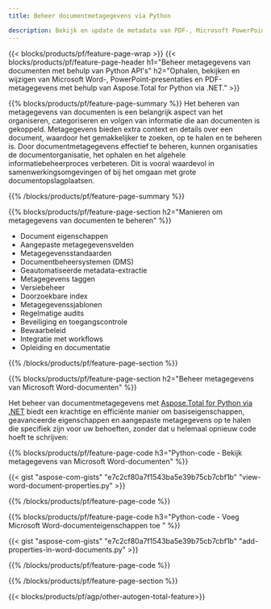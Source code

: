 ```yaml
---
title: Beheer documentmetagegevens via Python 

description: Bekijk en update de metadata van PDF-, Microsoft PowerPoint-presentaties en Word-documenten via uw Python-applicatie.
---
```


{{< blocks/products/pf/feature-page-wrap >}}
{{< blocks/products/pf/feature-page-header h1="Beheer metagegevens van documenten met behulp van Python API's" h2="Ophalen, bekijken en wijzigen van Microsoft Word-, PowerPoint-presentaties en PDF-metagegevens met behulp van Aspose.Total for Python via .NET." >}}

{{% blocks/products/pf/feature-page-summary %}}
Het beheren van metagegevens van documenten is een belangrijk aspect van het organiseren, categoriseren en volgen van informatie die aan documenten is gekoppeld. Metagegevens bieden extra context en details over een document, waardoor het gemakkelijker te zoeken, op te halen en te beheren is. Door documentmetagegevens effectief te beheren, kunnen organisaties de documentorganisatie, het ophalen en het algehele informatiebeheerproces verbeteren. Dit is vooral waardevol in samenwerkingsomgevingen of bij het omgaan met grote documentopslagplaatsen.

{{% /blocks/products/pf/feature-page-summary  %}}

{{% blocks/products/pf/feature-page-section  h2="Manieren om metagegevens van documenten te beheren" %}}

- Document eigenschappen 
- Aangepaste metagegevensvelden 
- Metagegevensstandaarden 
- Documentbeheersystemen (DMS) 
- Geautomatiseerde metadata-extractie 
- Metagegevens taggen 
- Versiebeheer 
- Doorzoekbare index 
- Metagegevenssjablonen 
- Regelmatige audits 
- Beveiliging en toegangscontrole 
- Bewaarbeleid 
- Integratie met workflows 
- Opleiding en documentatie

{{% /blocks/products/pf/feature-page-section %}}

{{% blocks/products/pf/feature-page-section  h2="Beheer metagegevens van Microsoft Word-documenten" %}}

Het beheer van documentmetagegevens met [Aspose.Total for Python via .NET](https://products.aspose.com/total/python-net/) biedt een krachtige en efficiënte manier om basiseigenschappen, geavanceerde eigenschappen en aangepaste metagegevens op te halen die specifiek zijn voor uw behoeften, zonder dat u helemaal opnieuw code hoeft te schrijven:

{{% blocks/products/pf/feature-page-code h3="Python-code - Bekijk metagegevens van Microsoft Word-documenten" %}}

{{< gist "aspose-com-gists" "e7c2cf80a7f1543ba5e39b75cb7cbf1b" "view-word-document-properties.py" >}}

{{% /blocks/products/pf/feature-page-code  %}}

{{% blocks/products/pf/feature-page-code h3="Python-code - Voeg Microsoft Word-documenteigenschappen toe " %}}

{{< gist "aspose-com-gists" "e7c2cf80a7f1543ba5e39b75cb7cbf1b" "add-properties-in-word-documents.py" >}}

{{% /blocks/products/pf/feature-page-code  %}}

{{% /blocks/products/pf/feature-page-section %}}

{{< blocks/products/pf/agp/other-autogen-total-feature>}}
